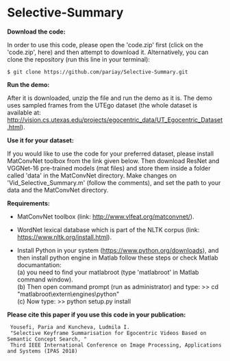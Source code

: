 # Selective-Summary

**Download the code:**

In order to use this code, please open the 'code.zip' first (click on the 'code.zip', here) and then attempt to download it. Alternatively, you can clone the repository (run this line in your terminal):

```
$ git clone https://github.com/pariay/Selective-Summary.git
```

**Run the demo:**

After it is downloaded, unzip the file and run the demo as it is. The demo uses sampled frames from the UTEgo dataset (the whole 
dataset is available at: http://vision.cs.utexas.edu/projects/egocentric_data/UT_Egocentric_Dataset.html).

**Use it for your dataset:**

If you would like to use the code for your preferred dataset, please install MatConvNet toolbox from the link given below. Then download ResNet and VGGNet-16 pre-trained models (mat files) and store them inside a folder called 'data' in the MatConvNet directory.
Make changes on 'Vid_Selective_Summary.m' (follow the comments), and set the path to your data and the MatConvNet directory.

**Requirements:**

- MatConvNet toolbox (link: http://www.vlfeat.org/matconvnet/).

- WordNet lexical database which is part of the NLTK corpus (link: https://www.nltk.org/install.html). 

- Install Python in your system (https://www.python.org/downloads), and then install python engine in Matlab follow these steps or check Matlab documantation:  
  (a) you need to find your matlabroot (type 'matlabroot' in Matlab command window).  
  (b) Then open command prompt (run as administrator) and type: >> cd "matlabroot\extern\engines\python"  
  (c) Now type: >> python setup.py install 

 
**Please cite this paper if you use this code in your publication:** 
    
     
     Yousefi, Paria and Kuncheva, Ludmila I. 
     "Selective Keyframe Summarisation for Egocentric Videos Based on Semantic Concept Search, "  
     Third IEEE International Conference on Image Processing, Applications and Systems (IPAS 2018)
     
     
 
